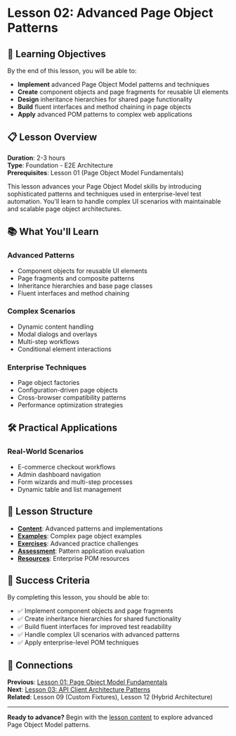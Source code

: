 # Lesson 02: Advanced Page Object Patterns

## 🎯 Learning Objectives

By the end of this lesson, you will be able to:
- **Implement** advanced Page Object Model patterns and techniques
- **Create** component objects and page fragments for reusable UI elements
- **Design** inheritance hierarchies for shared page functionality
- **Build** fluent interfaces and method chaining in page objects
- **Apply** advanced POM patterns to complex web applications

## 📋 Lesson Overview

**Duration**: 2-3 hours  
**Type**: Foundation - E2E Architecture  
**Prerequisites**: Lesson 01 (Page Object Model Fundamentals)

This lesson advances your Page Object Model skills by introducing sophisticated patterns and techniques used in enterprise-level test automation. You'll learn to handle complex UI scenarios with maintainable and scalable page object architectures.

## 📚 What You'll Learn

### **Advanced Patterns**
- Component objects for reusable UI elements
- Page fragments and composite patterns
- Inheritance hierarchies and base page classes
- Fluent interfaces and method chaining

### **Complex Scenarios**
- Dynamic content handling
- Modal dialogs and overlays
- Multi-step workflows
- Conditional element interactions

### **Enterprise Techniques**
- Page object factories
- Configuration-driven page objects
- Cross-browser compatibility patterns
- Performance optimization strategies

## 🛠️ Practical Applications

### **Real-World Scenarios**
- E-commerce checkout workflows
- Admin dashboard navigation
- Form wizards and multi-step processes
- Dynamic table and list management

## 📁 Lesson Structure

- **[Content](content.md)**: Advanced patterns and implementations
- **[Examples](examples/)**: Complex page object examples
- **[Exercises](exercises/)**: Advanced practice challenges
- **[Assessment](assessment.md)**: Pattern application evaluation
- **[Resources](../../../MOD-01_Foundations/lessons/lesson-01-html-document-structure/resources.md)**: Enterprise POM resources

## 🎯 Success Criteria

By completing this lesson, you should be able to:
- ✅ Implement component objects and page fragments
- ✅ Create inheritance hierarchies for shared functionality
- ✅ Build fluent interfaces for improved test readability
- ✅ Handle complex UI scenarios with advanced patterns
- ✅ Apply enterprise-level POM techniques

## 🔗 Connections

**Previous**: [Lesson 01: Page Object Model Fundamentals](../lesson-01-page-object-model-fundamentals/)  
**Next**: [Lesson 03: API Client Architecture Patterns](../../../MOD-API-03_API_Test_Architecture_and_Contracts/lessons/lesson-03-api-client-architecture-patterns)  
**Related**: Lesson 09 (Custom Fixtures), Lesson 12 (Hybrid Architecture)

---

**Ready to advance?** Begin with the [lesson content](content.md) to explore advanced Page Object Model patterns.